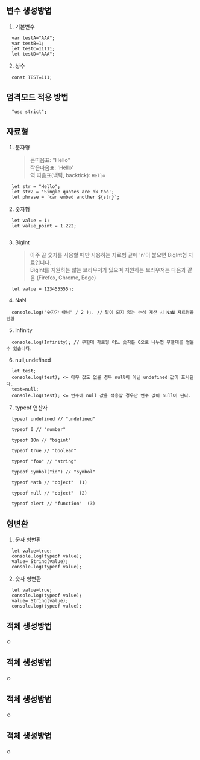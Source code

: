 ## 변수 생성방법

1. 기본변수 
```
  var testA="AAA";
  var testB=1;
  let testC=11111;
  let testD="AAA";
```
2. 상수 
```
  const TEST=111;
```    

## 엄격모드 적용 방법
```
  "use strict";
```

## 자료형
1. 문자형

   >큰따옴표: "Hello"  
   작은따옴표: 'Hello'  
   역 따옴표(백틱, backtick): `Hello`  
```
  let str = "Hello";
  let str2 = 'Single quotes are ok too';
  let phrase = `can embed another ${str}`;
```
2. 숫자형
```
  let value = 1;
  let value_point = 1.222;
  
```

3. BigInt 
   >아주 끈 숫자를 사용할 때만 사용하는 자료형 
   끝에 'n'이 붙으면 BigInt형 자료입니다.  
   BigInt를 지원하는 않는 브라우저가 있으며 지원하는 브라우저는 다음과 같음 (Firefox, Chrome, Edge)
    
```  
  let value = 123455555n;    
```
4. NaN
```
  console.log("숫자가 아님" / 2 );. // 말이 되지 않는 수식 계산 시 NaN 자료형을 반환
```
5. Infinity 
```
  console.log(Infinity); // 무한데 자료형 어느 숫자든 0으로 나누면 무한대를 얻을 수 있습니다.
```
6. null,undefined
```
  let test;
  console.log(test); <= 아무 값도 없을 경우 null이 아닌 undefined 값이 표시된다.
  test=null;
  console.log(test); <= 변수에 null 값을 적용할 경우만 변수 값이 null이 된다.
```
7. typeof 연산자
```
  typeof undefined // "undefined"

  typeof 0 // "number"

  typeof 10n // "bigint"

  typeof true // "boolean"

  typeof "foo" // "string"

  typeof Symbol("id") // "symbol"

  typeof Math // "object"  (1)

  typeof null // "object"  (2)

  typeof alert // "function"  (3)
```
## 형변환
1.  문자 형변환
```
  let value=true;
  console.log(typeof value);
  value= String(value);
  console.log(typeof value);
```
2. 숫자 형변환 
```
  let value=true;
  console.log(typeof value);
  value= String(value);
  console.log(typeof value);
```

## 객체 생성방법
ㅇ


## 객체 생성방법
ㅇ


## 객체 생성방법
ㅇ


## 객체 생성방법
ㅇ

